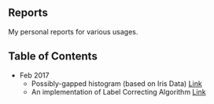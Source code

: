## Reports

My personal reports for various usages.

## Table of Contents

- Feb 2017
    - Possibly-gapped histogram (based on Iris Data) [Link](https://github.com/wklchris/Reports/blob/master/Possibly-gapped.Histogram.of.Iris.Data.ipynb)
    - An implementation of Label Correcting Algorithm [Link](https://github.com/wklchris/Reports/blob/master/Label-correcting-algo.ipynb)